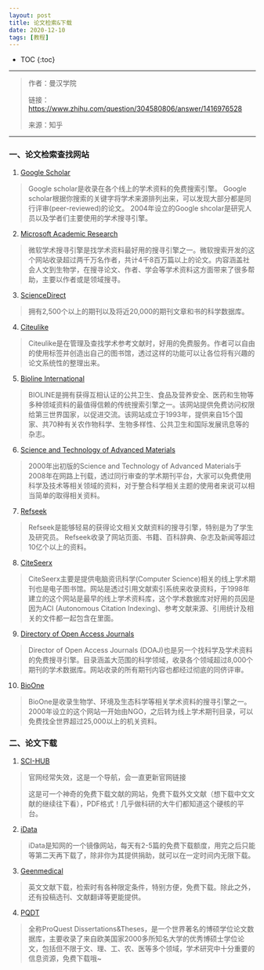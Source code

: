 ```yaml
---
layout: post
title: 论文检索&下载
date: 2020-12-10
tags: [教程]
---
```


* TOC
{:toc}

---

>作者：曼汉学院
>
>链接：https://www.zhihu.com/question/304580806/answer/1416976528
>
>来源：知乎

---

### 一、论文检索查找网站
1. [Google Scholar](http://scholar.google.com)
>Google scholar是收录在各个线上的学术资料的免费搜索引擎。 Google scholar根据你搜索的关键字将学术来源排列出来，可以发现大部分都是同行评审(peer-reviewed)的论文。 2004年设立的Google shcolar是研究人员以及学者们主要使用的学术搜寻引擎。

2. [Microsoft Academic Research](http://academic.research.microsoft.com/)
>微软学术搜寻引擎是找学术资料最好用的搜寻引擎之一。微软搜索开发的这个网站收录超过两千万名作者，共计4千8百万篇以上的论文。内容涵盖社会人文到生物学，在搜寻论文、作者、学会等学术资料这方面带来了很多帮助，主要以作者或是领域搜寻。

3. [ScienceDirect](http://www.sciencedirect.com/)
>拥有2,500个以上的期刊以及将近20,000的期刊文章和书的科学数据库。

4. [Citeulike](http://www.citeulike.org/)
>Citeulike是在管理及查找学术参考文献时，好用的免费服务。作者可以自由的使用标签并创造出自己的图书馆，透过这样的功能可以让各位将有兴趣的论文系统性的整理出来。

5. [Bioline International](http://www.bioline.org.br/)
>BIOLINE是拥有获得互相认证的公共卫生、食品及营养安全、医药和生物等多种领域资料的最值得信赖的传统搜索引擎之一。该网站提供免费访问权限给第三世界国家，以促进交流。该网站成立于1993年，提供来自15个国家、共70种有关农作物科学、生物多样性、公共卫生和国际发展讯息等的杂志。

6. [Science and Technology of Advanced Materials](http://iopscience.iop.org/1468-6996/)
>2000年出初版的Science and Technology of Advanced Materials于2008年在网路上刊载，透过同行审查的学术期刊平台，大家可以免费使用科学及技术等相关领域的资料，对于整合科学相关主题的使用者来说可以相当简单的取得相关资料。

7. [Refseek](http://www.refseek.com/)
>Refseek是能够轻易的获得论文相关文献资料的搜寻引擎，特别是为了学生及研究员。 Refseek收录了网站页面、书籍、百科辞典、杂志及新闻等超过10亿个以上的资料。

8. [CiteSeerx](http://citeseerx.ist.psu.edu)
>CiteSeerx主要是提供电脑资讯科学(Computer Science)相关的线上学术期刊也是电子图书馆。网站是透过引用文献索引系统来收录资料，于1998年建立的这个网站是最早的线上学术资料库，这个学术数据库对好用的员因是因为ACI (Autonomous Citation Indexing)、参考文献来源、引用统计及相关的文件都一起包含在里面。

9. [Directory of Open Access Journals](http://www.doaj.org/)
>Director of Open Access Journals (DOAJ)也是另一个找科学及学术资料的免费搜寻引擎。目录涵盖大范围的科学领域，收录各个领域超过8,000个期刊的学术数据库。网站收录的所有期刊内容也都经过彻底的同侪评审。

10. [BioOne](http://www.bioone.org/)
>BioOne是收录生物学、环境及生态科学等相关学术资料的搜寻引擎之一。 2000年设立的这个网站一开始由NGO，之后转为线上学术期刊目录，可以免费找全世界超过25,000以上的机关资料。

### 二、论文下载
1. [SCI-HUB](http://tool.yovisun.com/scihub)
>官网经常失效，这是一个导航，会一直更新官网链接
>
>这是可一个神奇的免费下载文献的网站，免费下载外文文献（想下载中文文献的继续往下看），PDF格式！几乎做科研的大牛们都知道这个硬核的平台。

2. [iData](http://www.cn-ki.net/)
>iData是知网的一个镜像网站，每天有2-5篇的免费下载额度，用完之后只能等第二天再下载了，除非你为其提供捐助，就可以在一定时间内无限下载。

3. [Geenmedical](https://www.geenmedical.com/login?url=%2F)
>英文文献下载，检索时有各种限定条件，特别方便，免费下载。除此之外，还有投稿选刊、文献翻译等更能提供。

4. [PQDT](https://pqdtopen.proquest.com/search.html)
>全称ProQuest Dissertations&Theses，是一个世界著名的博硕学位论文数据库，主要收录了来自欧美国家2000多所知名大学的优秀博硕士学位论文，包括但不限于文、理、工、农、医等多个领域，学术研究中十分重要的信息资源，免费下载哦~